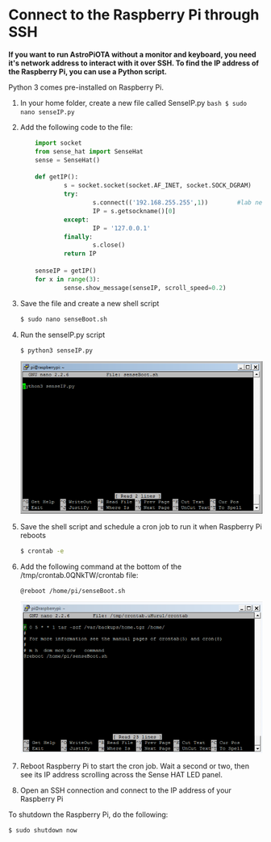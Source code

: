 # Connect to the Raspberry Pi through SSH

**If you want to run AstroPiOTA without a monitor and keyboard, you need it's network address to interact with it over SSH. To find the IP address of the Raspberry Pi, you can use a Python script.**

Python 3 comes pre-installed on Raspberry Pi.

1. In your home folder, create a new file called SenseIP.py
         ```bash
        $ sudo nano senseIP.py
        ```

2. Add the following code to the file:

    ```python
        import socket
        from sense_hat import SenseHat
        sense = SenseHat()

        def getIP():
                s = socket.socket(socket.AF_INET, socket.SOCK_DGRAM)
                try:
                        s.connect(('192.168.255.255',1))        #lab network used for this example
                        IP = s.getsockname()[0]
                except:
                        IP = '127.0.0.1'
                finally:
                        s.close()
                return IP

        senseIP = getIP()
        for x in range(3):
                sense.show_message(senseIP, scroll_speed=0.2)
    ```

3. Save the file and create a new shell script

    ```bash
    $ sudo nano senseBoot.sh
    ```

4. Run the senseIP.py script

    ```bash
    $ python3 senseIP.py
    ```

    ![Screen capture of shell script described in text](../RasSenseIP.png)

5. Save the shell script and schedule a cron job to run it when Raspberry Pi reboots

    ```bash
    $ crontab -e
    ```

6. Add the following command at the bottom of the /tmp/crontab.0QNkTW/crontab file:  

    ```
    @reboot /home/pi/senseBoot.sh
    ```

    ![Screen capture of crontab file update described in text](../RasCron.png)

7. Reboot Raspberry Pi to start the cron job. Wait a second or two, then see its IP address scrolling across the Sense HAT LED panel.

8. Open an SSH connection and connect to the IP address of your Raspberry Pi

To shutdown the Raspberry Pi, do the following:

```bash
$ sudo shutdown now
```


